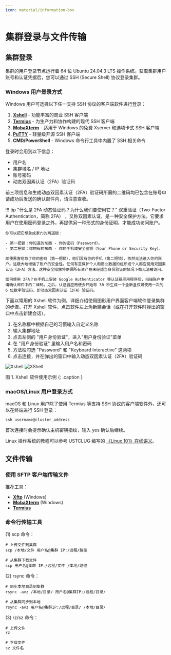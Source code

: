```yaml
---
icon: material/information-box
---
```


# 集群登录与文件传输

## 集群登录

集群的用户登录节点运行着 64 位 Ubuntu 24.04.3 LTS 操作系统。获取集群用户账号和认证凭据后，您可以通过 SSH (Secure Shell) 协议登录集群。

### Windows 用户登录方式

Windows 用户可选择以下任一支持 SSH 协议的客户端软件进行登录：

1. **[Xshell](https://www.xshell.com/zh/xshell/)** - 功能丰富的商业 SSH 客户端
2. **[Termius](https://termius.com/index.html)** - 为生产力和协作构建的现代 SSH 客户端
3. **[MobaXterm](https://mobaxterm.mobatek.net/)** - 适用于 Windows 的免费 Xserver 和选项卡式 SSH 客户端
4. **[PuTTY](https://www.chiark.greenend.org.uk/~sgtatham/putty/latest.html)** - 轻量级开源 SSH 客户端
5. **CMD/PowerShell** - Windows 命令行工具中内置了 SSH 相关命令

登录时会用到以下信息：  

- 用户名
- 集群域名 / IP 地址
- 账号密码
- 动态双因素认证（2FA）验证码

前三项信息和生成动态双因素认证（2FA）验证码所需的二维码均已包含在账号申请成功后发送的确认邮件内，请注意查收。

!!! tip "什么是 2FA 动态验证码？为什么我们要使用它？"
    双重验证（Two-Factor Authentication，简称 2FA） ，又称双因素认证，是一种安全保护方法。它要求用户在使用密码登录之外，再提供另一种形式的身份证明，才能成功访问账户。

    你可以把它想象成家门的两道锁：

    - 第一把锁：你知道的东西 - 你的密码（Password）。
    - 第二把锁：你拥有的东西 - 你的手机或安全密钥（Your Phone or Security Key）。

    即使黑客窃取了你的密码（第一把锁），他们没有你的手机（第二把锁），依然无法进入你的账户。这极大地增强了账户的安全性。任何有意保护个人和商业数据的组织或个人都应使用双因素认证（2FA）方法。这种安全措施将确保所有资产在未经适当身份验证的情况下都无法被访问。

    如何使用 2FA？在手机上安装 Google Authenticator 等认证器应用程序后，扫描账户申请确认邮件中的二维码。之后，认证器应用便会开始每 30 秒生成一个全新且仅可使用一次的 6 位数字验证码，即动态双因素认证（2FA）验证码。

下面以常用的 Xshell 软件为例，详细介绍使用图形用户界面客户端软件登录集群的步骤。打开 Xshell 软件，点击软件左上角新建会话（或在打开软件时弹出的窗口中点击新建会话）。

1. 在名称框中根据自己的习惯输入自定义名称
2. 输入集群地址
3. 点击左侧的 "用户身份验证"，进入"用户身份验证"菜单
4. 在 "用户身份验证" 里输入用户名和密码
5. 方法栏勾选 "Password" 和 "Keyboard Interactive" 这两项
6. 点击连接，并在弹出的窗口中输入动态双因素认证（2FA）验证码

![Xshell](http://cdn.gleamoe.com/saids/xshell-1.png%40same.webp)
![XShell](http://cdn.gleamoe.com/saids/xshell-2.png%40same.webp)

图 1. Xshell 软件使用示例
{: .caption }

### macOS/Linux 用户登录方式

macOS 和 Linux 用户除了使用 Termius 等支持 SSH 协议的客户端软件外，还可以在终端进行 SSH 登录：

```shell
ssh username@cluster_address
```

首次连接时会提示确认主机密钥指纹，输入 yes 确认后继续。

Linux 操作系统的教程可以参考 USTCLUG 编写的 [《Linux 101》在线讲义](https://101.lug.ustc.edu.cn/)。

## 文件传输

### 使用 SFTP 客户端传输文件

推荐工具：

- **[Xftp](https://www.xshell.com/zh/xftp/)** (Windows)
- **[MobaXterm](https://mobaxterm.mobatek.net/)** (Windows)
- **[Termius](https://termius.com/index.html)**

### 命令行传输工具

(1) scp 命令：

```shell
# 上传文件到集群
scp /本地/文件 用户名@集群 IP:/远程/路径

# 从集群下载文件
scp 用户名@集群 IP:/远程/文件 /本地/路径
```

(2) rsync 命令：

```shell
# 同步本地目录到集群
rsync -avz /本地/目录/ 用户名@集群IP:/远程/目录/

# 从集群同步到本地
rsync -avz 用户名@集群IP:/远程/目录/ /本地/目录/
```

(3) rz/sz 命令：

```shell
# 上传文件
rz

# 下载文件
sz 文件名
```
